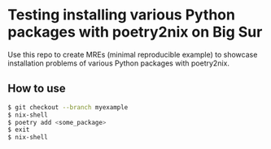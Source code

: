 # Testing installing various Python packages with poetry2nix on Big Sur

Use this repo to create MREs (minimal reproducible example) to showcase installation problems of various Python packages with poetry2nix.

## How to use

```bash
$ git checkout --branch myexample
$ nix-shell
$ poetry add <some_package>
$ exit
$ nix-shell
```
